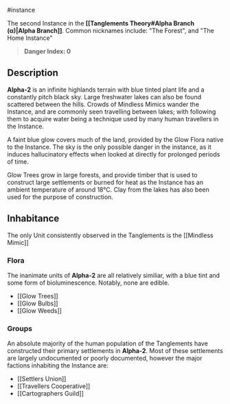 #instance 

The second Instance in the **[[Tanglements Theory#Alpha Branch (α)|Alpha Branch]]**. Common nicknames include: "The Forest", and "The Home Instance"

> **Danger Index: 0**

## Description
**Alpha-2** is an infinite highlands terrain with blue tinted plant life and a constantly pitch black sky. Large freshwater lakes can also be found scattered between the hills. Crowds of Mindless Mimics wander the Instance, and are commonly seen travelling between lakes; with following them to acquire water being a technique used by many human travellers in the Instance.

A faint blue glow covers much of the land, provided by the Glow Flora native to the Instance. The sky is the only possible danger in the instance, as it induces hallucinatory effects when looked at directly for prolonged periods of time.

Glow Trees grow in large forests, and provide timber that is used to construct large settlements or burned for heat as the Instance has an ambient temperature of around 18°C. Clay from the lakes has also been used for the purpose of construction.

## Inhabitance
The only Unit consistently observed in the Tanglements is the [[Mindless Mimic]]

### Flora
The inanimate units of **Alpha-2** are all relatively similiar, with a blue tint and some form of bioluminescence. Notably, none are edible.

- [[Glow Trees]]
- [[Glow Bulbs]]
- [[Glow Weeds]]

### Groups
An absolute majority of the human population of the Tanglements have constructed their primary settlements in **Alpha-2**. Most of these settlements are largely undocumented or poorly documented, however the major factions inhabiting the Instance are:

- [[Settlers Union]]
- [[Travellers Cooperative]]
- [[Cartographers Guild]]